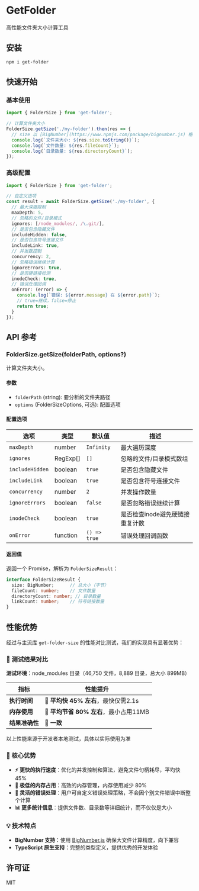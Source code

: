 # GetFolder

高性能文件夹大小计算工具

## 安装

```bash
npm i get-folder
```

## 快速开始

### 基本使用

```typescript
import { FolderSize } from 'get-folder';

// 计算文件夹大小
FolderSize.getSize('./my-folder').then(res => {
  // size 以 [BigNumber](https://www.npmjs.com/package/bignumber.js) 格式返回
  console.log(`文件夹大小: ${res.size.toString()}`);
  console.log(`文件数量: ${res.fileCount}`);
  console.log(`目录数量: ${res.directoryCount}`);
});
```

### 高级配置

```typescript
import { FolderSize } from 'get-folder';

// 自定义选项
const result = await FolderSize.getSize('./my-folder', {
  // 最大深度限制
  maxDepth: 5,
  // 忽略的文件/目录模式
  ignores: [/node_modules/, /\.git/],
  // 是否包含隐藏文件
  includeHidden: false,
  // 是否包含符号连接文件
  includeLink: true,
  // 并发数控制
  concurrency: 2,
  // 忽略错误继续计算
  ignoreErrors: true,
  // 是否硬链接检测
  inodeCheck: true,
  // 错误处理回调
  onError: (error) => {
    console.log(`错误: ${error.message} 在 ${error.path}`);
    // true=继续，false=停止
    return true;
  }
});
```

## API 参考

### FolderSize.getSize(folderPath, options?)

计算文件夹大小。

#### 参数

- `folderPath` (string): 要分析的文件夹路径
- `options` (FolderSizeOptions, 可选): 配置选项

#### 配置选项

| 选项 | 类型 | 默认值 | 描述 |
|------|------|--------|------|
| `maxDepth` | number | `Infinity` | 最大遍历深度 |
| `ignores` | RegExp[] | `[]` | 忽略的文件/目录模式数组 |
| `includeHidden` | boolean | `true` | 是否包含隐藏文件 |
| `includeLink` | boolean | `true` | 是否包含符号连接文件 |
| `concurrency` | number | `2` | 并发操作数量 |
| `ignoreErrors` | boolean | `false` | 是否忽略错误继续计算 |
| `inodeCheck` | boolean | `true` | 是否检查inode避免硬链接重复计数 |
| `onError` | function | `() => true` | 错误处理回调函数 |

#### 返回值

返回一个 Promise，解析为 `FolderSizeResult`：

```typescript
interface FolderSizeResult {
  size: BigNumber;      // 总大小（字节）
  fileCount: number;    // 文件数量
  directoryCount: number; // 目录数量
  linkCount: number;    // 符号链接数量
}
```

## 性能优势

经过与主流库 `get-folder-size` 的性能对比测试，我们的实现具有显著优势：

### 🚀 测试结果对比

**测试环境**：node_modules 目录（46,750 文件，8,889 目录，总大小 899MB）

| 指标 | 性能提升                        |
|------|-----------------------------|
| **执行时间** | **🚀 平均快 45% 左右**，最快仅需2.1s  |
| **内存使用** | **💾 平均节省 80% 左右**，最小占用11MB |
| **结果准确性** | **📏 一致**                   |

以上性能来源于开发者本地测试，具体以实际使用为准

### 🎯 核心优势

- **⚡ 更快的执行速度**：优化的并发控制和算法，避免文件句柄耗尽，平均快 45%
- **💾 极低的内存占用**：高效的内存管理，内存使用减少 80%
- **🔧 灵活的错误处理**：用户可自定义错误处理策略，不会因个别文件错误中断整个计算
- **📊 更多统计信息**：提供文件数、目录数等详细统计，而不仅仅是大小

### 💡 技术特点

- **BigNumber 支持**：使用 [BigNumber.js](https://www.npmjs.com/package/bignumber.js) 确保大文件计算精度，向下兼容
- **TypeScript 原生支持**：完整的类型定义，提供优秀的开发体验

## 许可证

MIT
